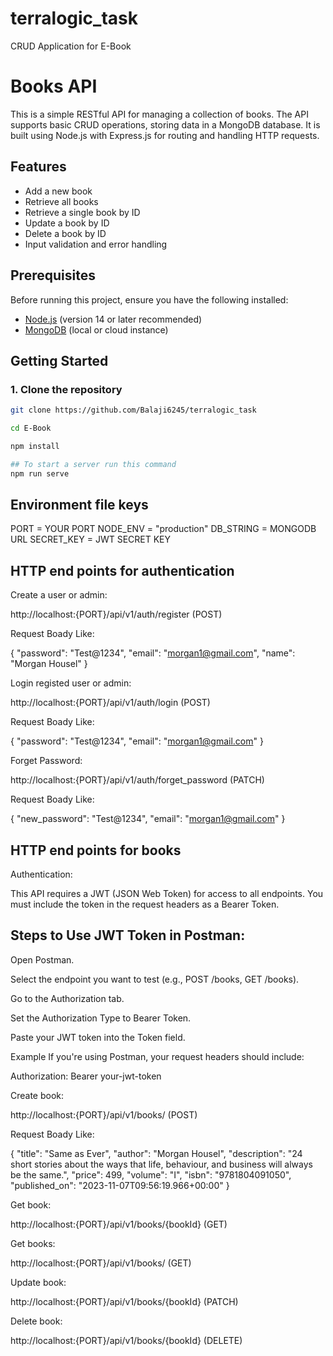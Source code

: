 # terralogic_task

CRUD Application for E-Book

# Books API

This is a simple RESTful API for managing a collection of books. The API supports basic CRUD operations, storing data in a MongoDB database. It is built using Node.js with Express.js for routing and handling HTTP requests.

## Features

- Add a new book
- Retrieve all books
- Retrieve a single book by ID
- Update a book by ID
- Delete a book by ID
- Input validation and error handling

## Prerequisites

Before running this project, ensure you have the following installed:

- [Node.js](https://nodejs.org/) (version 14 or later recommended)
- [MongoDB](https://www.mongodb.com/) (local or cloud instance)

## Getting Started

### 1. Clone the repository

```bash
git clone https://github.com/Balaji6245/terralogic_task

cd E-Book

npm install

## To start a server run this command
npm run serve

```

## Environment file keys

PORT = YOUR PORT
NODE_ENV = "production"
DB_STRING = MONGODB URL
SECRET_KEY = JWT SECRET KEY

## HTTP end points for authentication

Create a user or admin:

http://localhost:{PORT}/api/v1/auth/register (POST)

Request Boady Like:

{
"password": "Test@1234",
"email": "morgan1@gmail.com",
"name": "Morgan Housel"
}

Login registed user or admin:

http://localhost:{PORT}/api/v1/auth/login (POST)

Request Boady Like:

{
"password": "Test@1234",
"email": "morgan1@gmail.com"
}

Forget Password:

http://localhost:{PORT}/api/v1/auth/forget_password (PATCH)

Request Boady Like:

{
"new_password": "Test@1234",
"email": "morgan1@gmail.com"
}

## HTTP end points for books

Authentication:

This API requires a JWT (JSON Web Token) for access to all endpoints. You must include the token in the request headers as a Bearer Token.

## Steps to Use JWT Token in Postman:

Open Postman.

Select the endpoint you want to test (e.g., POST /books, GET /books).

Go to the Authorization tab.

Set the Authorization Type to Bearer Token.

Paste your JWT token into the Token field.

Example
If you're using Postman, your request headers should include:

Authorization: Bearer your-jwt-token

Create book:

http://localhost:{PORT}/api/v1/books/ (POST)

Request Boady Like:

{
"title": "Same as Ever",
"author": "Morgan Housel",
"description": "24 short stories about the ways that life, behaviour, and business will always be the same.",
"price": 499,
"volume": "I",
"isbn": "9781804091050",
"published_on": "2023-11-07T09:56:19.966+00:00"
}

Get book:

http://localhost:{PORT}/api/v1/books/{bookId} (GET)

Get books:

http://localhost:{PORT}/api/v1/books/ (GET)

Update book:

http://localhost:{PORT}/api/v1/books/{bookId} (PATCH)

Delete book:

http://localhost:{PORT}/api/v1/books/{bookId} (DELETE)
